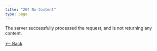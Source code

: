 ```yaml
---
title: "204 No Content"
type: page
---
```

The server successfully processed the request, and is not returning any content.<br /><br />[<-- Back](../../)